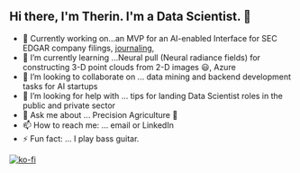## Hi there, I'm Therin. I'm a Data Scientist. 👋


- 🔭 Currently working on...an MVP for an AI-enabled Interface for SEC EDGAR company filings, [journaling](https://mydatajournal.netlify.app/),  
- 🌱 I’m currently learning ...Neural pull (Neural radiance fields) for constructing 3-D point clouds from 2-D images 😃, Azure
- 👯 I’m looking to collaborate on ... data mining and backend development tasks for AI startups
- 🤔 I’m looking for help with ... tips for landing Data Scientist roles in the public and private sector
- 💬 Ask me about ... Precision Agriculture 🌱
- 📫 How to reach me: ... email or LinkedIn
- ⚡ Fun fact: ... I play bass guitar.


[![ko-fi](https://ko-fi.com/img/githubbutton_sm.svg)](https://ko-fi.com/therin229)
